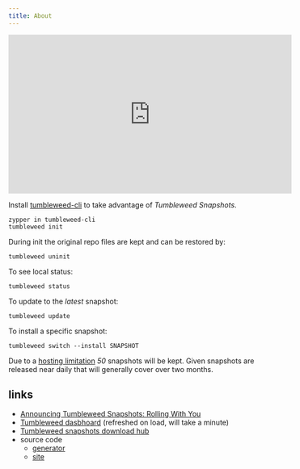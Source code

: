 ```yaml
---
title: About
---
```


<iframe width="560" height="315" src="https://www.youtube-nocookie.com/embed/CSXRreUjiIc" frameborder="0" allow="autoplay; encrypted-media" allowfullscreen></iframe>

Install [tumbleweed-cli](https://github.com/boombatower/tumbleweed-cli) to take advantage of _Tumbleweed Snapshots_.

```
zypper in tumbleweed-cli
tumbleweed init
```

During init the original repo files are kept and can be restored by:

```
tumbleweed uninit
```

To see local status:

```
tumbleweed status
```

To update to the _latest_ snapshot:

```
tumbleweed update
```

To install a specific snapshot:

```
tumbleweed switch --install SNAPSHOT
```

Due to a [hosting limitation](http://release-tools.opensuse.org/2018/02/09/w05-06.html#tumbleweed-snapshots-update-and-mesa-postmortem-usage) _50_ snapshots will be kept. Given snapshots are released near daily that will generally cover over two months.

## links

- [Announcing Tumbleweed Snapshots: Rolling With You](http://release-tools.opensuse.org/2017/11/22/Tumbleweed-Snapshots.html)
- [Tumbleweed dasbhoard](http://tumbleweed.boombatower.com/) (refreshed on load, will take a minute)
- [Tumbleweed snapshots download hub](http://download.tumbleweed.boombatower.com/)
- source code
  - [generator](https://github.com/boombatower/tumbleweed-review)
  - [site](https://github.com/boombatower/tumbleweed-review-site)
